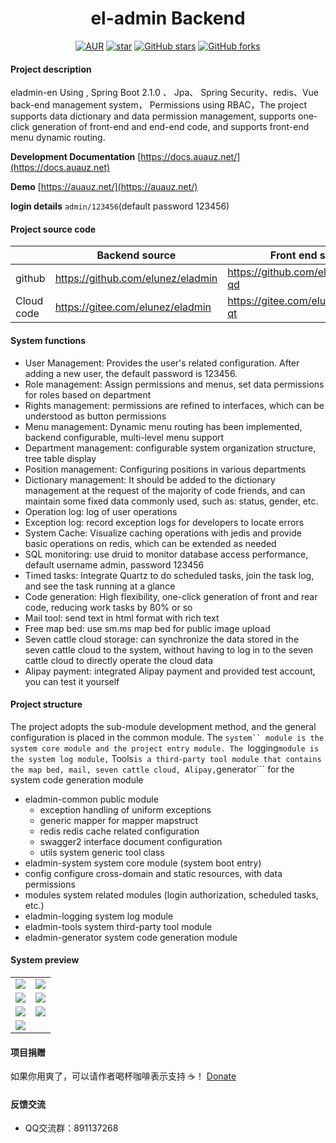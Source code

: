 <h1 style="text-align: center">el-admin Backend</h1>
<div style="text-align: center">

[![AUR](https://img.shields.io/badge/license-Apache%20License%202.0-blue.svg)](https://github.com/elunez/eladmin/blob/master/LICENSE)
[![star](https://gitee.com/elunez/eladmin/badge/star.svg?theme=white)](https://gitee.com/elunez/eladmin)
[![GitHub stars](https://img.shields.io/github/stars/elunez/eladmin.svg?style=social&label=Stars)](https://github.com/elunez/eladmin)
[![GitHub forks](https://img.shields.io/github/forks/elunez/eladmin.svg?style=social&label=Fork)](https://github.com/elunez/eladmin)

</div>

#### Project description 
eladmin-en Using , Spring Boot 2.1.0 、 Jpa、 Spring Security、redis、Vue back-end management system， Permissions using RBAC，The project supports data dictionary and data permission management, supports one-click generation of front-end and end-end code, and supports front-end menu dynamic routing.

**Development Documentation**  [https://docs.auauz.net/](https://docs.auauz.net)

**Demo**  [https://auauz.net/](https://auauz.net/)

**login details** ```admin/123456```(default password 123456)

#### Project source code

|     |   Backend source  |   Front end source  |
|---  |--- | --- |
|  github   |  https://github.com/elunez/eladmin   |  https://github.com/elunez/eladmin-qd   |
|  Cloud code   |  https://gitee.com/elunez/eladmin   |  https://gitee.com/elunez/eladmin-qt   |

####  System functions
- User Management: Provides the user's related configuration. After adding a new user, the default password is 123456.
- Role management: Assign permissions and menus, set data permissions for roles based on department
- Rights management: permissions are refined to interfaces, which can be understood as button permissions
- Menu management: Dynamic menu routing has been implemented, backend configurable, multi-level menu support
- Department management: configurable system organization structure, tree table display
- Position management: Configuring positions in various departments
- Dictionary management: It should be added to the dictionary management at the request of the majority of code friends, and can maintain some fixed data commonly used, such as: status, gender, etc.
- Operation log: log of user operations
- Exception log: record exception logs for developers to locate errors
- System Cache: Visualize caching operations with jedis and provide basic operations on redis, which can be extended as needed
- SQL monitoring: use druid to monitor database access performance, default username admin, password 123456
- Timed tasks: Integrate Quartz to do scheduled tasks, join the task log, and see the task running at a glance
- Code generation: High flexibility, one-click generation of front and rear code, reducing work tasks by 80% or so
- Mail tool: send text in html format with rich text
- Free map bed: use sm.ms map bed for public image upload
- Seven cattle cloud storage: can synchronize the data stored in the seven cattle cloud to the system, without having to log in to the seven cattle cloud to directly operate the cloud data
- Alipay payment: integrated Alipay payment and provided test account, you can test it yourself

#### Project structure
The project adopts the sub-module development method, and the general configuration is placed in the common module. 
The ```system`` module is the system core module and the project entry module. The ```logging``` module is the system log module, ``` Tools``` is a third-party tool module that contains the map bed, mail, seven cattle cloud, Alipay, ```generator``` for the system code generation module
- eladmin-common public module
     - exception handling of uniform exceptions
     - generic mapper for mapper mapstruct
     - redis redis cache related configuration
     - swagger2 interface document configuration
     - utils system generic tool class
- eladmin-system system core module (system boot entry)
- config configure cross-domain and static resources, with data permissions
- modules system related modules (login authorization, scheduled tasks, etc.)
- eladmin-logging system log module
- eladmin-tools system third-party tool module
- eladmin-generator system code generation module
#### System preview
<table>
    <tr>
        <td><img src="https://i.loli.net/2019/05/18/5cdf77fa8144d68788.png"/></td>
        <td><img src="https://i.loli.net/2019/05/18/5cdf7763993e361778.png"/></td>
    </tr>
    <tr>
        <td><img src="https://i.loli.net/2019/05/18/5cdf7763971d453615.png"/></td>
        <td><img src="https://i.loli.net/2019/05/18/5cdf77632e85a60423.png"/></td>
    </tr>
    <tr>
        <td><img src="https://i.loli.net/2019/05/18/5cdf77632b4b090165.png"/></td>
        <td><img src="https://i.loli.net/2019/05/18/5cdf77639929277783.png"/></td>
    </tr>
    <tr>   
 <td><img src="https://i.loli.net/2019/05/18/5cdf78969adc389599.png"/></td>
    </tr>
</table>

#### 项目捐赠
如果你用爽了，可以请作者喝杯咖啡表示支持 ☕️！ [Donate](https://docs.auauz.net/#/jz)
#### 反馈交流
- QQ交流群：891137268
